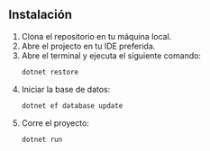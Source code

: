 ## Instalación
1. Clona el repositorio en tu máquina local.
2. Abre el projecto en tu IDE preferida.
3. Abre el terminal y ejecuta el siguiente comando:
   ```sh
   dotnet restore
   ```
4. Iniciar la base de datos:
   ```sh
   dotnet ef database update
   ```      
5. Corre el proyecto:
   ```sh
   dotnet run
   ```
